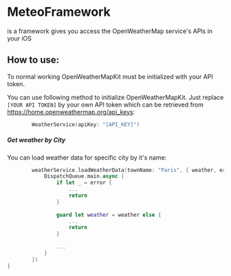 # MeteoFramework

is a framework gives you access the OpenWeatherMap service's APIs in your iOS

## How to use:

To normal working OpenWeatherMapKit must be initialized with your API token.

You can use following method to initialize OpenWeatherMapKit. Just replace `[YOUR API TOKEN]` by your own API token which can be retrieved from https://home.openweathermap.org/api_keys:
```swift
        WeatherService(apiKey: "[API_KEY]")
```

##### Get weather by City
You can load weather data for specific city by it's name:
```swift
        weatherService.loadWeatherData(townName: "Paris", { weather, error in
            DispatchQueue.main.async {
                if let _ = error {
                    ...
                    return
                }
                
                guard let weather = weather else {
                    ...
                    return
                }
                
                ...
            }
        })
}
```
